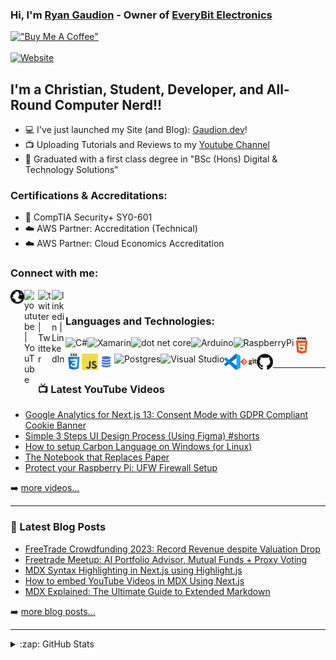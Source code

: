 ### Hi, I'm [Ryan Gaudion][linkedin] - Owner of [EveryBit Electronics][website]


[!["Buy Me A Coffee"](https://www.buymeacoffee.com/assets/img/custom_images/orange_img.png)](https://www.buymeacoffee.com/ryangaudion)
</br>
</br>
[![Website](https://img.shields.io/website?label=Gaudion.Dev&style=for-the-badge&url=https%3A%2F%2Fgaudion.dev)](https://gaudion.dev)

## I'm a Christian, Student, Developer, and All-Round Computer Nerd!!

- 💻 I've just launched my Site (and Blog): [Gaudion.dev][website]!
- 📺 Uploading Tutorials and Reviews to my [Youtube Channel][youtube]
- 🌱 Graduated with a first class degree in "BSc (Hons) Digital & Technology Solutions"

### Certifications & Accreditations:
- 🔐 CompTIA Security+ SY0-601
- ☁️ AWS Partner: Accreditation (Technical)
- ☁️ AWS Partner: Cloud Economics Accreditation


### Connect with me:

[<img align="left" alt="everybitelectronics.com" width="22px" src="https://raw.githubusercontent.com/iconic/open-iconic/master/svg/globe.svg" />][website]
[<img align="left" alt="youtube | YouTube" width="22px" src="https://cdn.jsdelivr.net/npm/simple-icons@v3/icons/youtube.svg" />][youtube]
[<img align="left" alt="twitter | Twitter" width="22px" src="https://cdn.jsdelivr.net/npm/simple-icons@v3/icons/twitter.svg" />][twitter]
[<img align="left" alt="linkedin | LinkedIn" width="22px" src="https://cdn.jsdelivr.net/npm/simple-icons@v3/icons/linkedin.svg" />][linkedin]

<br />

### Languages and Technologies:

[<img align="left" alt="C#" height="26px" src="https://seeklogo.com/images/C/c-sharp-c-logo-02F17714BA-seeklogo.com.png" />][esp32playlist]
[<img align="left" alt="Xamarin" height="26px" src="https://seeklogo.com/images/X/xamarin-logo-348B1EB629-seeklogo.com.png" />][esp32playlist]
[<img align="left" alt="dot net core" height="26px" src="https://upload.wikimedia.org/wikipedia/commons/thumb/e/ee/.NET_Core_Logo.svg/1200px-.NET_Core_Logo.svg.png" />][esp32playlist]
[<img align="left" alt="Arduino" height="26px" src="https://brandslogos.com/wp-content/uploads/images/large/arduino-logo-1.png" />][esp32playlist]
[<img align="left" alt="RaspberryPi" height="26px" src="https://www.raspberrypi.org/wp-content/uploads/2011/10/Raspi-PGB001.png" />][raspberrypiplaylist]
[<img align="left" alt="HTML" height="26px" src="https://raw.githubusercontent.com/github/explore/80688e429a7d4ef2fca1e82350fe8e3517d3494d/topics/html/html.png" />][esp32playlist]
[<img align="left" alt="CSS" height="26px" src="https://raw.githubusercontent.com/github/explore/80688e429a7d4ef2fca1e82350fe8e3517d3494d/topics/css/css.png" />][esp32playlist]
[<img align="left" alt="JavaScript" height="26px" src="https://raw.githubusercontent.com/github/explore/80688e429a7d4ef2fca1e82350fe8e3517d3494d/topics/javascript/javascript.png" />][esp32playlist]
[<img align="left" alt="SQL" height="26px" src="https://raw.githubusercontent.com/github/explore/80688e429a7d4ef2fca1e82350fe8e3517d3494d/topics/sql/sql.png" />][esp32playlist]
[<img align="left" alt="Postgres" height="26px" src="https://upload.wikimedia.org/wikipedia/commons/thumb/2/29/Postgresql_elephant.svg/1200px-Postgresql_elephant.svg.png" />][esp32playlist]
[<img align="left" alt="Visual Studio" height="26px" src="https://1000logos.net/wp-content/uploads/2020/08/Visual-Studio-Logo.png" />][esp32playlist]
[<img align="left" alt="Visual Studio Code" height="26px" src="https://raw.githubusercontent.com/github/explore/80688e429a7d4ef2fca1e82350fe8e3517d3494d/topics/visual-studio-code/visual-studio-code.png" />][esp32playlist]
[<img align="left" alt="Git" height="26px" src="https://raw.githubusercontent.com/github/explore/80688e429a7d4ef2fca1e82350fe8e3517d3494d/topics/git/git.png" />][esp32playlist]
[<img align="left" alt="GitHub" height="26px" src="https://raw.githubusercontent.com/github/explore/78df643247d429f6cc873026c0622819ad797942/topics/github/github.png" />][esp32playlist]

<br />
<br />

---

### 📺 Latest YouTube Videos

<!-- YOUTUBE:START -->
- [Google Analytics for Next.js 13: Consent Mode with GDPR Compliant Cookie Banner](https://www.youtube.com/watch?v=DJMTWuz2ksk)
- [Simple 3 Steps UI Design Process &lpar;Using Figma&rpar; #shorts](https://www.youtube.com/watch?v=3E-KCa-s0nU)
- [How to setup Carbon Language on Windows &lpar;or Linux&rpar;](https://www.youtube.com/watch?v=AaZUJUbXrQ8)
- [The Notebook that Replaces Paper](https://www.youtube.com/watch?v=uNwogRZA-9g)
- [Protect your Raspberry Pi: UFW Firewall Setup](https://www.youtube.com/watch?v=7FEyBQvO--Y)
<!-- YOUTUBE:END -->

➡️ [more videos...][youtube]

---

### 📕 Latest Blog Posts

<!-- BLOG-POST-LIST:START -->
- [FreeTrade Crowdfunding 2023: Record Revenue despite Valuation Drop](https://gaudion.dev/blog/freetrade-meetup-june-2023)
- [Freetrade Meetup: AI Portfolio Advisor, Mutual Funds + Proxy Voting](https://gaudion.dev/blog/freetrade-meetup-may-2023)
- [MDX Syntax Highlighting in Next.js using Highlight.js](https://gaudion.dev/blog/mdx-syntax-highlighting)
- [How to embed YouTube Videos in MDX Using Next.js](https://gaudion.dev/blog/mdx-youtube-embed)
- [MDX Explained: The Ultimate Guide to Extended Markdown](https://gaudion.dev/blog/what-is-mdx)
<!-- BLOG-POST-LIST:END -->

➡️ [more blog posts...](https://gaudion.dev/)

---


<details>
  <summary>:zap: GitHub Stats</summary>

  <img align="left" alt="Ryan's GitHub Stats" src="https://github-readme-stats.codestackr.vercel.app/api?username=RyanGaudion&show_icons=true&hide_border=true&theme=dark" />

</details>

[website]: https://www.gaudion.dev/
[youtube]: https://www.youtube.com/channel/UCbxm4-qhyXWXYk4w5Tr1pkw
[twitter]: https://twitter.com/Ryan_Gaudion
[linkedin]: https://uk.linkedin.com/in/ryan-gaudion-a2a95b175
[raspberrypiplaylist]: https://www.youtube.com/watch?v=anQgEc13wus&list=PLzMQZEg71OYarL_ZKhxnP6oui8tvODa4R
[esp32playlist]: https://www.youtube.com/watch?v=Z4mN9u93sWA&list=PLzMQZEg71OYY6BV9w1_Ti-kBOxE5J7syC
